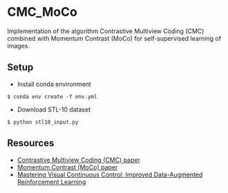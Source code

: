# CMC_MoCo
Implementation of the algorithm Contrastive Multiview Coding (CMC) combined with Momentum Contrast (MoCo) for self-supervised learning of images.

## Setup

* Install conda environment
```shell
$ conda env create -f env.yml
```
* Download STL-10 dataset
```shell
$ python stl10_input.py
```


## Resources
* [Contrastive Multiview Coding (CMC) paper](https://arxiv.org/abs/1906.05849)
* [Momentum Contrast (MoCo) paper](https://arxiv.org/abs/1911.05722)
* [Mastering Visual Continuous Control: Improved Data-Augmented Reinforcement Learning](https://arxiv.org/abs/2107.09645)
